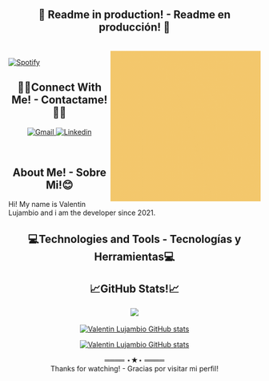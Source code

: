 <div align="center">

## 🚧 Readme in production! - Readme en producción! 🚧
<br>
</div>

<!-- Header -->
<img src="Hi!.gif" alt="Valentin Lujambio"  width="300" height="300" align="right"/>

<!-- Spotify -->
[![Spotify](https://novatorem.sachinchaturvedi93.vercel.app/api/spotify)](https://open.spotify.com/user/valentin.lujambio)

<!-- Social Links -->
<div align="center">

## 🤝🏻Connect With Me! - Contactame!🤝🏻
</div>

<p align="center">
    <!-- Gmail -->
    <a href="mailto:valentin.lujambio@gmail.com" target="_blank"><img alt="Gmail"
            src="https://img.shields.io/badge/-Gmail-EA4335?style=flat-square&logo=Gmail&logoColor=white">
    </a>
    <!-- Linkedin -->
    <a href="https://www.linkedin.com/in/valentin-lujambio/" target="_blank"><img alt="Linkedin"
            src="https://img.shields.io/badge/-Linkedin-0A66C2?style=flat-square&logo=Linkedin&logoColor=white">
    </a>
</p>
<br>

<!-- About Me -->
<div align="center">

## About Me! - Sobre Mi!😊
</div>
Hi! My name is Valentin Lujambio and i am the developer since 2021. 


<!-- Technologies -->
<div align="center">

## 💻Technologies and Tools - Tecnologías y Herramientas💻
</div>


<!-- GitHub Stats -->
<div align="center">

## 📈GitHub Stats!📈

<!-- counter view -->
![](https://komarev.com/ghpvc/?username=pachulujambio&color=green&style=flat-square)

[![Valentin Lujambio GitHub stats](https://github-readme-stats.vercel.app/api?username=pachulujambio&show_icons=true&theme=merko)](https://github.com/pachulujambio)

[![Valentin Lujambio GitHub stats](https://github-readme-stats.vercel.app/api/top-langs/?username=pachulujambio&layout=compact&theme=merko)](https://github.com/pachulujambio)
</div>

<div align="center">
        ════ ⋆★⋆ ════
        <br>
        Thanks for watching! - Gracias por visitar mi perfil!
</div>



